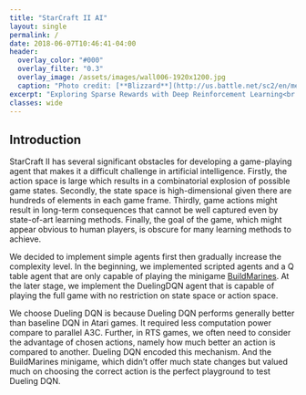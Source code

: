 ```yaml
---
title: "StarCraft II AI"
layout: single
permalink: /
date: 2018-06-07T10:46:41-04:00
header:
  overlay_color: "#000"
  overlay_filter: "0.3"
  overlay_image: /assets/images/wall006-1920x1200.jpg
  caption: "Photo credit: [**Blizzard**](http://us.battle.net/sc2/en/media/wallpapers/?view=wall006)"
excerpt: "Exploring Sparse Rewards with Deep Reinforcement Learning<br /><br /><br />"
classes: wide
---
```

## Introduction

  StarCraft II has several significant obstacles for developing a game-playing agent that makes it a difficult challenge in artificial intelligence.   Firstly,  the action space is large which results in a combinatorial explosion of possible game states. Secondly, the state space is high-dimensional given there are hundreds of elements in each game frame. Thirdly, game actions might result in long-term consequences that cannot be well captured even by state-of-art learning methods.  Finally, the goal of the game, which might appear obvious to human players, is obscure for many learning methods to achieve.

  We decided to implement simple agents first then gradually increase the complexity level. In the beginning, we implemented scripted agents and a Q  table  agent  that  are  only  capable  of  playing the minigame [BuildMarines](https://github.com/deepmind/pysc2/blob/master/docs/mini_games.md). At the later stage, we implement the DuelingDQN agent that is capable of playing the full game with no restriction on state space or action space.

We choose Dueling DQN is because Dueling DQN performs  generally  better  than  baseline  DQN  in  Atari  games. It required less computation power compare to parallel A3C. Further, in RTS games, we often need to consider the advantage  of chosen actions, namely how much better an action is compared to another.  Dueling DQN encoded this mechanism. And the BuildMarines minigame,  which didn’t offer much state changes but valued much on choosing the correct action is the perfect playground to test Dueling DQN.
